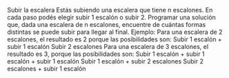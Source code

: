 Subir la escalera
Estás subiendo una escalera que tiene n escalones. En cada paso podés elegir subir 1 escalón o subir 2.
Programar una solución que, dada una escalera de n escalones, encuentre de cuántas formas distintas se puede subir para llegar al final.
Ejemplo:
Para una escalera de 2 escalones, el resultado es 2 porque las posibilidades son:
 Subir 1 escalón + subir 1 escalón
 Subir 2 escalones
Para una escalera de 3 escalones, el resultado es 3, porque las posibilidades son:
 Subir 1 escalón + subir 1 escalón + subir 1 escalón
 Subir 1 escalón + subir 2 escalones
 Subir 2 escalones + subir 1 escalón